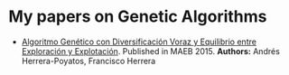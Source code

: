 # My papers on Genetic Algorithms

- [Algoritmo Genético con Diversificación Voraz y Equilibrio entre Exploración y Explotación](https://github.com/andreshp/Papers/tree/master/Maeb2015). Published in MAEB 2015. **Authors:** Andrés Herrera-Poyatos, Francisco Herrera